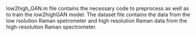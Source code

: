 low2high_GAN.m file contains the necessary code to preprocess as well as to train the low2highGAN model. The dataset file contains the data from the low rsolution Raman spetrometer and high resolution Raman data from the high-resolution Raman spectrometer.
